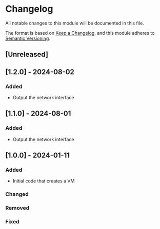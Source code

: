 # Changelog
All notable changes to this module will be documented in this file.
 
The format is based on [Keep a Changelog](https://keepachangelog.com/en/1.1.0/),
and this module adheres to [Semantic Versioning](https://semver.org/spec/v2.0.0.html).
 
## [Unreleased]

## [1.2.0] - 2024-08-02

### Added
 - Output the network interface

## [1.1.0] - 2024-08-01

### Added
 - Output the network interface

## [1.0.0] - 2024-01-11 

### Added
 - Initial code that creates a VM
### Changed
 
### Removed

### Fixed
